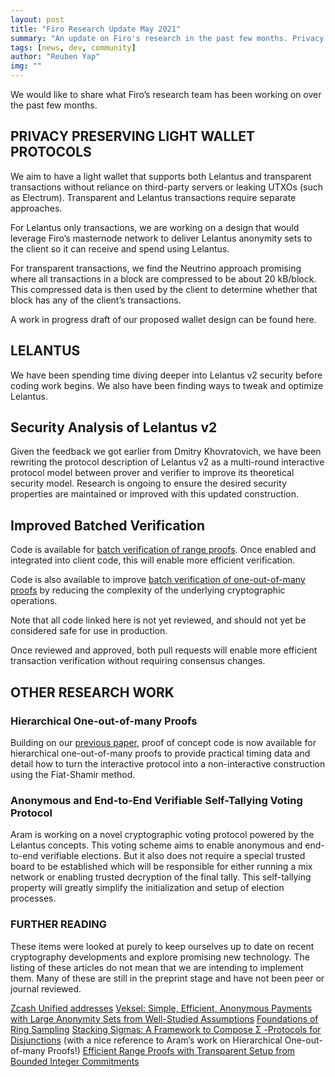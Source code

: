 ```yaml
---
layout: post
title: "Firo Research Update May 2021"
summary: "An update on Firo's research in the past few months. Privacy preserving light wallets, security analysis of Lelantus v2, improved batched verification, proof of concept code for hierarchical one-out-of-many proofs, anonymous and end to end verifiable and self tallying voting protocol using Lelantus"
tags: [news, dev, community]
author: "Reuben Yap"
img: ""
---
```

We would like to share what Firo’s research team has been working on over the past few months.

## PRIVACY PRESERVING LIGHT WALLET PROTOCOLS

We aim to have a light wallet that supports both Lelantus and transparent transactions without reliance on third-party servers or leaking UTXOs (such as Electrum). Transparent and Lelantus transactions require separate approaches.

For Lelantus only transactions, we are working on a design that would leverage Firo’s masternode network to deliver Lelantus anonymity sets to the client so it can receive and spend using Lelantus.

For transparent transactions, we find the Neutrino approach promising where all transactions in a block are compressed to be about 20 kB/block. This compressed data is then used by the client to determine whether that block has any of the client’s transactions.

A work in progress draft of our proposed wallet design can be found here.

## LELANTUS

We have been spending time diving deeper into Lelantus v2 security before coding work begins. We also have been finding ways to tweak and optimize Lelantus.

## Security Analysis of Lelantus v2

Given the feedback we got earlier from Dmitry Khovratovich, we have been rewriting the protocol description of Lelantus v2 as a multi-round interactive protocol model between prover and verifier to improve its theoretical security model. Research is ongoing to ensure the desired security properties are maintained or improved with this updated construction.
	
## Improved Batched Verification

Code is available for [batch verification of range proofs](https://github.com/firoorg/firo/pull/1023). Once enabled and integrated into client code, this will enable more efficient verification.

Code is also available to improve [batch verification of one-out-of-many proofs](https://github.com/firoorg/firo/pull/1034) by reducing the complexity of the underlying cryptographic operations.

Note that all code linked here is not yet reviewed, and should not yet be considered safe for use in production.

Once reviewed and approved, both pull requests will enable more efficient transaction verification without requiring consensus changes.

## OTHER RESEARCH WORK

### Hierarchical One-out-of-many Proofs

Building on our [previous paper](https://eprint.iacr.org/2020/430.pdf), proof of concept code is now available for hierarchical one-out-of-many proofs to provide practical timing data and detail how to turn the interactive protocol into a non-interactive construction using the Fiat-Shamir method. 

### Anonymous and End-to-End Verifiable Self-Tallying Voting Protocol

Aram is working on a novel cryptographic voting protocol powered by the Lelantus concepts. This voting scheme aims to enable anonymous and end-to-end verifiable elections. But it also does not require a special trusted board to be established which will be responsible for either running a mix network or  enabling trusted decryption of the final tally. This self-tallying property will greatly simplify the initialization and setup of election processes. 

### FURTHER READING

These items were looked at purely to keep ourselves up to date on recent cryptography developments and explore promising new technology. The listing of these articles do not mean that we are intending to implement them. Many of these are still in the preprint stage and have not been peer or journal reviewed.

[Zcash Unified addresses](https://github.com/zcash/zips/issues/470)
[Veksel: Simple, Efficient, Anonymous Payments with Large Anonymity Sets from Well-Studied Assumptions](https://eprint.iacr.org/2021/327)
[Foundations of Ring Sampling](https://eprint.iacr.org/2020/1550)
[Stacking Sigmas: A Framework to Compose Σ -Protocols for Disjunctions](https://eprint.iacr.org/2021/422) (with a nice reference to Aram’s work on Hierarchical One-out-of-many Proofs!)
[Efficient Range Proofs with Transparent Setup from Bounded Integer Commitments](https://eprint.iacr.org/2021/540)
